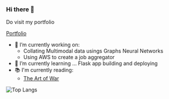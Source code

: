 ### Hi there 👋

<!--
**97harsh/97harsh** is a ✨ _special_ ✨ repository because its `README.md` (this file) appears on your GitHub profile.

Here are some ideas to get you started:

- 👯 I’m looking to collaborate on ...
- 🤔 I’m looking for help with ...
- 💬 Ask me about ...
- 📫 How to reach me: ...harsrharsh@gmail.com
- 😄 Pronouns: ...
- ⚡ Fun fact: ...
-->

Do visit my portfolio 

[Portfolio](https://97harsh.github.io/)

- 🔭 I’m currently working on:
  - Collating Multimodal data usings Graphs Neural Networks
  - Using AWS to create a job aggregator
- 🌱 I’m currently learning ... Flask app building and deploying
- 📚 I'm currently reading:
  - [The Art of War](https://www.goodreads.com/book/show/10534.The_Art_of_War)

![Top Langs](https://github-readme-stats.vercel.app/api/top-langs/?username=97harsh&theme=onedark&hide=jupyter+notebook)
